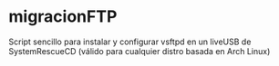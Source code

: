 # migracionFTP
Script sencillo para instalar y configurar vsftpd en un liveUSB de SystemRescueCD (válido para cualquier distro basada en Arch Linux)
